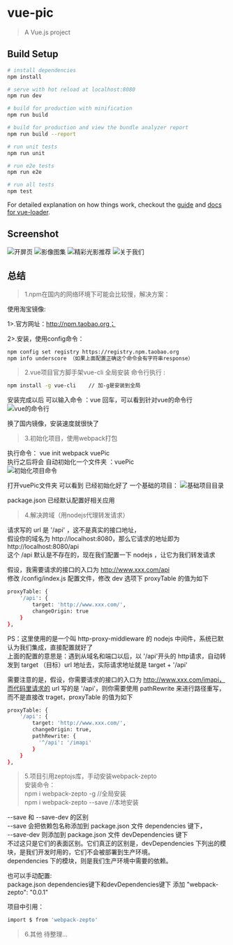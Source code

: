 # vue-pic

> A Vue.js project

## Build Setup

``` bash
# install dependencies
npm install

# serve with hot reload at localhost:8080
npm run dev

# build for production with minification
npm run build

# build for production and view the bundle analyzer report
npm run build --report

# run unit tests
npm run unit

# run e2e tests
npm run e2e

# run all tests
npm test
```

For detailed explanation on how things work, checkout the [guide](http://vuejs-templates.github.io/webpack/) and [docs for vue-loader](http://vuejs.github.io/vue-loader).

## Screenshot

![开屏页](https://github.com/cywcd/vue-piclib/blob/master/static/img/pic01.png) 
![影像图集](https://github.com/cywcd/vue-piclib/blob/master/static/img/pic02.png) 
![精彩光影推荐](https://github.com/cywcd/vue-piclib/blob/master/static/img/pic04.png)
![关于我们](https://github.com/cywcd/vue-piclib/blob/master/static/img/pic07.png)

## 总结 

> 1.npm在国内的网络环境下可能会比较慢，解决方案： 

使用淘宝镜像:

1>.官方网址：http://npm.taobao.org； 

2>.安装，使用config命令：

``` bash
npm config set registry https://registry.npm.taobao.org 
npm info underscore （如果上面配置正确这个命令会有字符串response）
```

> 2.vue项目官方脚手架vue-cli 全局安装 
命令行执行 :
 
``` bash
npm install -g vue-cli    // 加-g是安装到全局 
```

安装完成以后 可以输入命令 ：vue 回车，可以看到针对vue的命令行
![vue的命令行](https://github.com/cywcd/vue-piclib/blob/master/static/img/pic08.png)


换了国内镜像，安装速度就很快了  

> 3.初始化项目，使用webpack打包   

执行命令： vue init webpack vuePic  
执行之后将会 自动初始化一个文件夹 ：vuePic  
![初始化项目命令](https://github.com/cywcd/vue-piclib/blob/master/static/img/pic09.png) 

打开vuePic文件夹 可以看到 已经初始化好了 一个基础的项目： 
![基础项目目录](https://github.com/cywcd/vue-piclib/blob/master/static/img/pic10.png) 

package.json 已经默认配置好相关应用  

> 4.解决跨域（用nodejs代理转发请求） 

请求写的 url 是 '/api' ，这不是真实的接口地址，   
假设你的域名为 http://localhost:8080，那么它请求的地址即为 http://localhost:8080/api  
这个 /api 默认是不存在的，现在我们配置一下 nodejs ，让它为我们转发请求   

假设，我需要请求的接口的入口为 http://www.xxx.com/api  
修改 /config/index.js 配置文件，修改 dev 选项下 proxyTable 的值为如下   

``` bash
proxyTable: {
    '/api': {
        target: 'http://www.xxx.com/',
        changeOrigin: true
    }
},
```
PS：这里使用的是一个叫 http-proxy-middleware 的 nodejs 中间件，系统已默认为我们集成，直接配置就好了   
上面的配置的意思是：遇到从域名和端口以后，以 '/api'开头的 http请求，自动转发到 target （目标）url 地址去，实际请求地址就是 target + '/api' 

需要注意的是，假设，你需要请求的接口的入口为 http://www.xxx.com/imapi，而代码里请求的 url 写的是 '/api'，则你需要使用 pathRewrite 来进行路径重写，而不是直接改 traget，proxyTable 的值为如下   

``` bash
proxyTable: {
    '/api': {
        target: 'http://www.xxx.com/',
        changeOrigin: true,
        pathRewrite: {
          '^/api': '/imapi'
        }
    }
},
```

> 5.项目引用zeptojs库，手动安装webpack-zepto  
安装命令：  
npm i webpack-zepto -g  //全局安装  
npm i webpack-zepto --save  //本地安装  

--save 和 --save-dev 的区别    
--save 会把依赖包名称添加到 package.json 文件 dependencies 键下，  
--save-dev 则添加到 package.json 文件 devDependencies 键下   
不过这只是它们的表面区别。它们真正的区别是，devDependencies 下列出的模块，是我们开发时用的，它们不会被部署到生产环境。  
dependencies 下的模块，则是我们生产环境中需要的依赖。     
 
也可以手动配置:   
package.json dependencies键下和devDependencies键下 添加 "webpack-zepto": "0.0.1"   

项目中引用： 
``` bash
import $ from 'webpack-zepto'
```
> 6.其他
待整理...